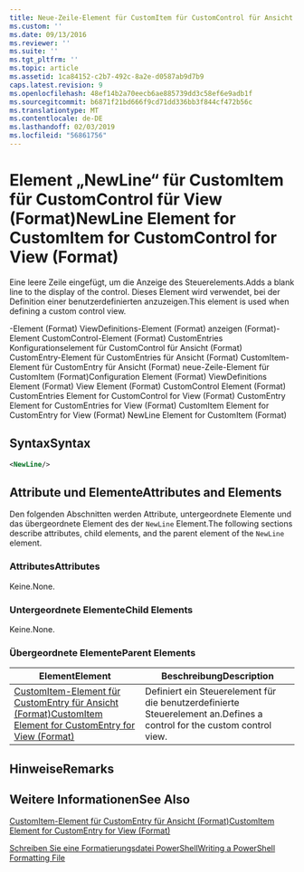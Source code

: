 ```yaml
---
title: Neue-Zeile-Element für CustomItem für CustomControl für Ansicht (Format) | Microsoft-Dokumentation
ms.custom: ''
ms.date: 09/13/2016
ms.reviewer: ''
ms.suite: ''
ms.tgt_pltfrm: ''
ms.topic: article
ms.assetid: 1ca84152-c2b7-492c-8a2e-d0587ab9d7b9
caps.latest.revision: 9
ms.openlocfilehash: 48ef14b2a70eecb6ae885739dd3c58ef6e9adb1f
ms.sourcegitcommit: b6871f21bd666f9cd71dd336bb3f844cf472b56c
ms.translationtype: MT
ms.contentlocale: de-DE
ms.lasthandoff: 02/03/2019
ms.locfileid: "56861756"
---
```

# <a name="newline-element-for-customitem-for-customcontrol-for-view-format"></a><span data-ttu-id="ea4a2-102">Element „NewLine“ für CustomItem für CustomControl für View (Format)</span><span class="sxs-lookup"><span data-stu-id="ea4a2-102">NewLine Element for CustomItem for CustomControl for View (Format)</span></span>

<span data-ttu-id="ea4a2-103">Eine leere Zeile eingefügt, um die Anzeige des Steuerelements.</span><span class="sxs-lookup"><span data-stu-id="ea4a2-103">Adds a blank line to the display of the control.</span></span> <span data-ttu-id="ea4a2-104">Dieses Element wird verwendet, bei der Definition einer benutzerdefinierten anzuzeigen.</span><span class="sxs-lookup"><span data-stu-id="ea4a2-104">This element is used when defining a custom control view.</span></span>

<span data-ttu-id="ea4a2-105">-Element (Format) ViewDefinitions-Element (Format) anzeigen (Format)-Element CustomControl-Element (Format) CustomEntries Konfigurationselement für CustomControl für Ansicht (Format) CustomEntry-Element für CustomEntries für Ansicht (Format) CustomItem-Element für CustomEntry für Ansicht (Format) neue-Zeile-Element für CustomItem (Format)</span><span class="sxs-lookup"><span data-stu-id="ea4a2-105">Configuration Element (Format) ViewDefinitions Element (Format) View Element (Format) CustomControl Element (Format) CustomEntries Element for CustomControl for View (Format) CustomEntry Element for CustomEntries for View (Format) CustomItem Element for CustomEntry for View (Format) NewLine Element for CustomItem (Format)</span></span>

## <a name="syntax"></a><span data-ttu-id="ea4a2-106">Syntax</span><span class="sxs-lookup"><span data-stu-id="ea4a2-106">Syntax</span></span>

```xml
<NewLine/>
```

## <a name="attributes-and-elements"></a><span data-ttu-id="ea4a2-107">Attribute und Elemente</span><span class="sxs-lookup"><span data-stu-id="ea4a2-107">Attributes and Elements</span></span>

<span data-ttu-id="ea4a2-108">Den folgenden Abschnitten werden Attribute, untergeordnete Elemente und das übergeordnete Element des der `NewLine` Element.</span><span class="sxs-lookup"><span data-stu-id="ea4a2-108">The following sections describe attributes, child elements, and the parent element of the `NewLine` element.</span></span>

### <a name="attributes"></a><span data-ttu-id="ea4a2-109">Attributes</span><span class="sxs-lookup"><span data-stu-id="ea4a2-109">Attributes</span></span>

<span data-ttu-id="ea4a2-110">Keine.</span><span class="sxs-lookup"><span data-stu-id="ea4a2-110">None.</span></span>

### <a name="child-elements"></a><span data-ttu-id="ea4a2-111">Untergeordnete Elemente</span><span class="sxs-lookup"><span data-stu-id="ea4a2-111">Child Elements</span></span>

<span data-ttu-id="ea4a2-112">Keine.</span><span class="sxs-lookup"><span data-stu-id="ea4a2-112">None.</span></span>

### <a name="parent-elements"></a><span data-ttu-id="ea4a2-113">Übergeordnete Elemente</span><span class="sxs-lookup"><span data-stu-id="ea4a2-113">Parent Elements</span></span>

|<span data-ttu-id="ea4a2-114">Element</span><span class="sxs-lookup"><span data-stu-id="ea4a2-114">Element</span></span>|<span data-ttu-id="ea4a2-115">Beschreibung</span><span class="sxs-lookup"><span data-stu-id="ea4a2-115">Description</span></span>|
|-------------|-----------------|
|[<span data-ttu-id="ea4a2-116">CustomItem-Element für CustomEntry für Ansicht (Format)</span><span class="sxs-lookup"><span data-stu-id="ea4a2-116">CustomItem Element for CustomEntry for View (Format)</span></span>](./customitem-element-for-customentry-for-customcontrol-for-view-format.md)|<span data-ttu-id="ea4a2-117">Definiert ein Steuerelement für die benutzerdefinierte Steuerelement an.</span><span class="sxs-lookup"><span data-stu-id="ea4a2-117">Defines a control for the custom control view.</span></span>|

## <a name="remarks"></a><span data-ttu-id="ea4a2-118">Hinweise</span><span class="sxs-lookup"><span data-stu-id="ea4a2-118">Remarks</span></span>

## <a name="see-also"></a><span data-ttu-id="ea4a2-119">Weitere Informationen</span><span class="sxs-lookup"><span data-stu-id="ea4a2-119">See Also</span></span>

[<span data-ttu-id="ea4a2-120">CustomItem-Element für CustomEntry für Ansicht (Format)</span><span class="sxs-lookup"><span data-stu-id="ea4a2-120">CustomItem Element for CustomEntry for View (Format)</span></span>](./customitem-element-for-customentry-for-customcontrol-for-view-format.md)

[<span data-ttu-id="ea4a2-121">Schreiben Sie eine Formatierungsdatei PowerShell</span><span class="sxs-lookup"><span data-stu-id="ea4a2-121">Writing a PowerShell Formatting File</span></span>](./writing-a-powershell-formatting-file.md)
